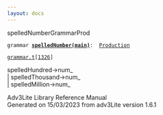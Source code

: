 ```yaml
---
layout: docs
---
```

<span class="title">spelledNumber</span><span class="type">GrammarProd</span>

`grammar `**[`spelledNumber(main)`](../object/spelledNumber(main).html)**` :   `[`Production`](../object/Production.html)

[`grammar.t`](../file/grammar.t.html)`[`[`1326`](../source/grammar.t.html#1326)`]`



spelledHundred-\>num\_  
\| spelledThousand-\>num\_  
\| spelledMillion-\>num\_  





Adv3Lite Library Reference Manual  
Generated on 15/03/2023 from adv3Lite version 1.6.1


